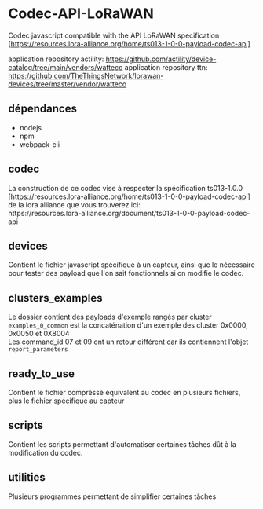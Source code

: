 # Codec-API-LoRaWAN
Codec javascript compatible with the API LoRaWAN specification [https://resources.lora-alliance.org/home/ts013-1-0-0-payload-codec-api]

application repository actility: https://github.com/actility/device-catalog/tree/main/vendors/watteco
application repository ttn: https://github.com/TheThingsNetwork/lorawan-devices/tree/master/vendor/watteco

## dépendances

- nodejs
- npm
- webpack-cli

## codec

<p>La construction de ce codec vise à respecter la spécification ts013-1.0.0 [https://resources.lora-alliance.org/home/ts013-1-0-0-payload-codec-api] de la lora alliance que vous trouverez ici:<br>
 https://resources.lora-alliance.org/document/ts013-1-0-0-payload-codec-api </p>

## devices

<p>Contient le fichier javascript spécifique à un capteur, ainsi que le nécessaire pour tester des payload que l'on sait fonctionnels si on modifie le codec.</p>

## clusters_examples

<p>Le dossier contient des payloads d'exemple rangés par cluster<br>
<code>examples_0_common</code> est la concaténation d'un exemple des cluster 0x0000, 0x0050 et 0X8004<br>
Les command_id 07 et 09 ont un retour différent car ils contiennent l'objet <code>report_parameters</code></p>

## ready_to_use

<p>Contient le fichier compréssé équivalent au codec en plusieurs fichiers, plus le fichier spécifique au capteur</p>

## scripts

<p>Contient les scripts permettant d'automatiser certaines tâches dût à la modification du codec.</p>

## utilities

<p>Plusieurs programmes permettant de simplifier certaines tâches</p>
